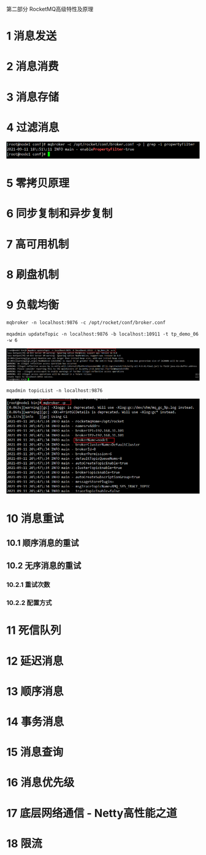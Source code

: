 第二部分 RocketMQ高级特性及原理

# 1 消息发送

# 2 消息消费

# 3 消息存储

# 4 过滤消息

![image-20210911185236958](assest/image-20210911185236958.png)

# 5 零拷贝原理

# 6 同步复制和异步复制

# 7 高可用机制

# 8 刷盘机制

# 9 负载均衡



```
mqbroker -n localhost:9876 -c /opt/rocket/conf/broker.conf
```



```
mqadmin updateTopic -n localhost:9876 -b localhost:10911 -t tp_demo_06 -w 6
```



![image-20210911204410922](assest/image-20210911204410922.png)

```
mqadmin topicList -n localhost:9876
```

![image-20210911204815706](assest/image-20210911204815706.png)



# 10 消息重试

## 10.1 顺序消息的重试

## 10.2 无序消息的重试

### 10.2.1 重试次数

### 10.2.2 配置方式

# 11 死信队列

# 12 延迟消息

# 13 顺序消息

# 14 事务消息

# 15 消息查询

# 16 消息优先级

# 17 底层网络通信 - Netty高性能之道

# 18 限流






